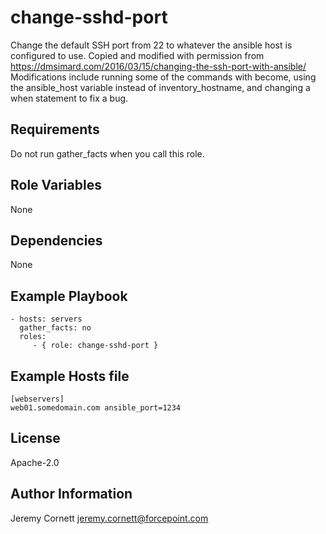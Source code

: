 # change-sshd-port

Change the default SSH port from 22 to whatever the ansible host is configured to use. 
Copied and modified with permission from https://dmsimard.com/2016/03/15/changing-the-ssh-port-with-ansible/
Modifications include running some of the commands with become, using the ansible_host variable instead
of inventory_hostname, and changing a when statement to fix a bug.

## Requirements

Do not run gather_facts when you call this role.

## Role Variables

None

## Dependencies

None

## Example Playbook

    - hosts: servers
      gather_facts: no
      roles:
         - { role: change-sshd-port }

## Example Hosts file

    [webservers]
    web01.somedomain.com ansible_port=1234

## License

Apache-2.0

## Author Information

Jeremy Cornett <jeremy.cornett@forcepoint.com>

